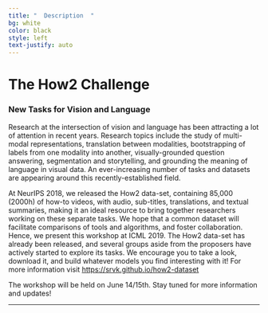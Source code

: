 ```yaml
---
title: "  Description  "
bg: white
color: black
style: left
text-justify: auto
---
```

# The How2 Challenge

### New Tasks for Vision and Language

Research at the intersection of vision and language has been attracting a lot of attention in recent years. Research topics include the study of multi-modal representations, translation between modalities, bootstrapping of labels from one modality into another, visually-grounded question answering, segmentation and storytelling, and grounding the meaning of language in visual data. An ever-increasing number of tasks and datasets are appearing around this recently-established field.

At NeurIPS 2018, we released the How2 data-set, containing 85,000 (2000h) of how-to videos, with audio, sub-titles, translations, and textual summaries, making it an ideal resource to bring together researchers working on these separate tasks. We hope that a common dataset will facilitate comparisons of tools and algorithms, and foster collaboration. Hence, we present this workshop at ICML 2019. The How2 data-set has already been released, and several groups aside from the proposers have actively started to explore its tasks. We encourage you to take a look, download it, and build whatever models you find interesting with it! For more information visit <a href="https://srvk.github.io/how2-dataset">https://srvk.github.io/how2-dataset</a>

The workshop will be held on June 14/15th. Stay tuned for more information and updates!

* * *

